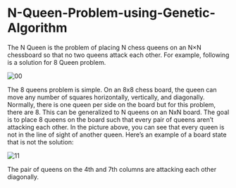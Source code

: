 # N-Queen-Problem-using-Genetic-Algorithm
The N Queen is the problem of placing N chess queens on an N×N chessboard so that no two queens attack each other. For example, following is a solution for 8 Queen problem.


![00](https://user-images.githubusercontent.com/45950266/152677909-abcde0d0-7803-4acf-b1ff-635d723c7efc.png)


The 8 queens problem is simple. On an 8x8 chess board, the queen can move any number of squares horizontally, vertically, and diagonally. Normally, there is one queen per side on the board but for this problem, there are 8. This can be generalized to N queens on an NxN board. The goal is to place 8 queens on the board such that every pair of queens aren’t attacking each other. In the picture above, you can see that every queen is not in the line of sight of another queen. Here’s an example of a board state that is not the solution:


![11](https://user-images.githubusercontent.com/45950266/152678001-9c29554c-be81-4ae7-852a-5308c3028b30.png)


The pair of queens on the 4th and 7th columns are attacking each other diagonally.
